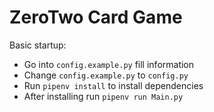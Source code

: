 # ZeroTwo Card Game

Basic startup: 
* Go into `config.example.py` fill information
* Change `config.example.py` to `config.py`
* Run `pipenv install` to install dependencies
* After installing run `pipenv run Main.py`  